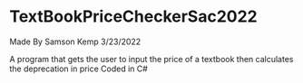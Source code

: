 # TextBookPriceCheckerSac2022
Made By Samson Kemp 3/23/2022 

A program that gets the user to input the price of a textbook then calculates the deprecation in price
Coded in C#

